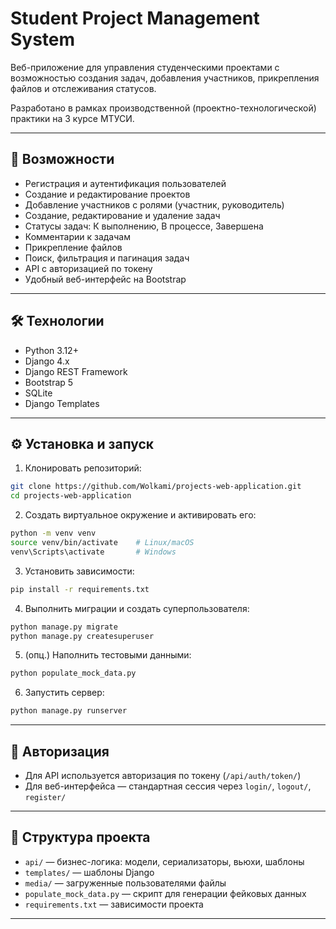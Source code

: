 # Student Project Management System

Веб-приложение для управления студенческими проектами с возможностью создания задач, добавления участников, прикрепления файлов и отслеживания статусов. 

Разработано в рамках производственной (проектно-технологической) практики на 3 курсе МТУСИ.

---

## 🚀 Возможности

- Регистрация и аутентификация пользователей
- Создание и редактирование проектов
- Добавление участников с ролями (участник, руководитель)
- Создание, редактирование и удаление задач
- Статусы задач: К выполнению, В процессе, Завершена
- Комментарии к задачам
- Прикрепление файлов
- Поиск, фильтрация и пагинация задач
- API с авторизацией по токену
- Удобный веб-интерфейс на Bootstrap

---

## 🛠 Технологии

- Python 3.12+
- Django 4.x
- Django REST Framework
- Bootstrap 5
- SQLite
- Django Templates

---

## ⚙️ Установка и запуск

1. Клонировать репозиторий:

```bash
git clone https://github.com/Wolkami/projects-web-application.git
cd projects-web-application
```

2. Создать виртуальное окружение и активировать его:

```bash
python -m venv venv
source venv/bin/activate    # Linux/macOS
venv\Scripts\activate       # Windows
```

3. Установить зависимости:

```bash
pip install -r requirements.txt
```

4. Выполнить миграции и создать суперпользователя:

```bash
python manage.py migrate
python manage.py createsuperuser
```

5. (опц.) Наполнить тестовыми данными:

```bash
python populate_mock_data.py
```

6. Запустить сервер:

```bash
python manage.py runserver
```

---

## 🔐 Авторизация

- Для API используется авторизация по токену (`/api/auth/token/`)
- Для веб-интерфейса — стандартная сессия через `login/`, `logout/`, `register/`

---

## 📁 Структура проекта

- `api/` — бизнес-логика: модели, сериализаторы, вьюхи, шаблоны
- `templates/` — шаблоны Django
- `media/` — загруженные пользователями файлы
- `populate_mock_data.py` — скрипт для генерации фейковых данных
- `requirements.txt` — зависимости проекта

---
